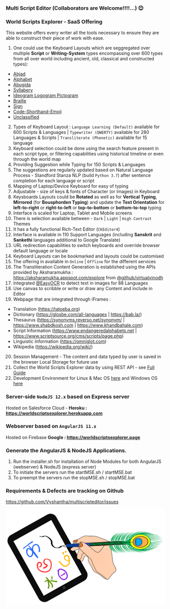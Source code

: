 ### Multi Script Editor (Collaborators are Welcome!!!!...) 😊

### World Scripts Explorer - SaaS Offering
This website offers every writer all the tools necessary to ensure they are able to construct their piece of work with ease.
1. One could use the Keyboard Layouts which are seggregated over multiple **Script** or **Writing-System** types encompassing over 600 types from all over world including ancient, old, classical and constructed types):
 - [Abjad](https://www.omniglot.com/writing/abjads.htm)
 - [Alphabet](https://www.omniglot.com/writing/alphabets.htm)
 - [Abugida](https://www.omniglot.com/writing/abugidas.htm) 
 - [Syllabery](https://www.omniglot.com/writing/syllabaries.htm) 
 - [Ideogram Logogram Pictogram](https://www.omniglot.com/writing/semanto-phonetic.php) 
 - [Braille](https://en.wikipedia.org/wiki/Braille) 
 - [Sign](https://en.wikipedia.org/wiki/Sign_language) 
 - [Code-Shorthand-Emoji](https://en.wikipedia.org/wiki/Shorthand) 
 - [Unclassified](https://www.omniglot.com/writing/undeciphered.htm)
2. Types of Keyboard Layout : `Language Learning (Default)` available for 600 Scripts & Languages | `Typewriter (QWERTY)` available for 280 Languages & Scripts | `Transliterate (Phonetic)` available for 15 language 
3. Keyboard selection could be done using the search feature present in each script type, or filtering capabilities using historical timeline or even through the world map
4. Providing Suggestion while Typing for 150 Scripts & Languages
5. The suggestions are regularly updated based on Natural Language Process - Standford Stanza NLP (build `Python 3.7`) after sentence completion for each language or script
6. Mapping of Laptop/Device Keyboard for easy of typing
7. Adjustable - size of keys & fonts of Character (or Images) in Keyboard
8. Keysboards Layouts could be **Rotated** as well as for **Vertical Typing**, **Mirrored** (for **Bousphorden Typing**) and update the **Text Orientation** for **left-to-right** or **right-to-left** or **top-to-bottom** or **bottom-to-top** typing
9. Interface is scaled for Laptop, Tablet and Mobile screens
10. There is selection available between - `Dark` | `Light` | `High Contrast` Themes
11. It has a fully functional Rich-Text Editor (`CKEditor4`)
12. Interface is available in 110 Support Languages (including **Sanskrit** and **Sankethi** languages additional to Google Translate)
13. URL redirection capabilities to switch keyboards and override browser default language or locale 
14. Keyboard Layouts can be bookmarked and layouts could be customised 
15. The offering in available in `Online` | `Offline` for the different services
16. The Transliteration Content Generation is established using the APIs provided by Aksharamukha : https://aksharamukha.appspot.com/explore from [@github/virtualvinodh](https://github.com/virtualvinodh/aksharamukha)
17. Integrated [@EasyOCR](https://github.com/JaidedAI/EasyOCR) to detect text in images for 88 Languages 
18. Use canvas to scribble or write or draw any Content and include in Editor
19. Webpage that are integrated through iFrames : 
  - Translation (https://tatoeba.org) 
  - Dictionary (https://glosbe.com/all-languages | https://bab.la/)
  - Thesaurus (https://synonyms.reverso.net/synonym/ | https://www.shabdkosh.com | https://www.khandbahale.com)
  - Script Information (https://www.endangeredalphabets.net | https://www.scriptsource.org/cms/scripts/page.php)
  - Linguistic Information (https://omniglot.com)
  - Wikipedia (https://wikipedia.org/wiki/)
20. Session Management - The content and data typed by user is saved in the browser Local Storage for future use 
21. Collect the World Scripts Explorer data by using REST API - see [Full Guide](https://worldscriptsexplorer.herokuapp.com)
22. Development Environment for Linux & Mac OS [here](https://github.com/Vyshantha/multiscripteditor/tree/main) and Windows OS [here](https://github.com/shwetharmaiya/multiscripteditor/tree/Windows_dev)

### Server-side `NodeJS 12.x` based on Express server
  Hosted on Salesforce Cloud - **Heroku : https://worldscriptsexplorer.herokuapp.com**
 
### Webserver based on `AngularJS 11.x`
  Hosted on Firebase **Google : https://worldscriptsexplorer.page**

### Generate the AngularJS & NodeJS Applications.

  1. Run the installer.sh for installation of Node Modules for both AngularJS (webserver) & NodeJS (express server)
  2. To initiate the servers run the startMSE.sh / startMSE.bat
  3. To preempt the servers run the stopMSE.sh / stopMSE.bat
  
### Requirements & Defects are tracking on Github
https://github.com/Vyshantha/multiscripteditor/issues

![](https://github.com/Vyshantha/multiscripteditor/blob/main/accessibility_icons/favicon.png)
